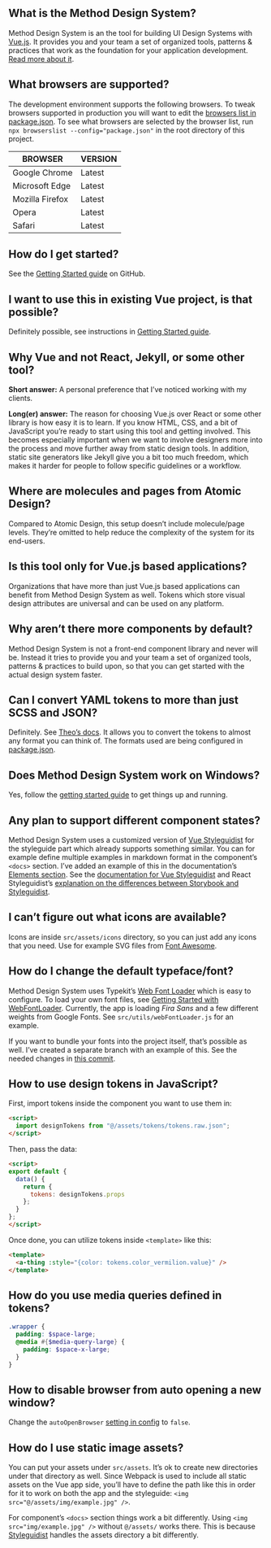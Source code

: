 ## What is the Method Design System?

Method Design System is an the tool for building UI Design Systems with [Vue.js](https://vuejs.org). It provides you and your team a set of organized tools, patterns & practices that work as the foundation for your application development. [Read more about it](https://viljamis.com/2018/vue-design-system/).

## What browsers are supported?

The development environment supports the following browsers. To tweak browsers supported in production you will want to edit the [browsers list in package.json](https://github.com/viljamis/vue-design-system/blob/master/package.json#L172-L180). To see what browsers are selected by the browser list, run `npx browserslist --config="package.json"` in the root directory of this project.

| BROWSER         | VERSION |
| --------------- | ------- |
| Google Chrome   | Latest  |
| Microsoft Edge  | Latest  |
| Mozilla Firefox | Latest  |
| Opera           | Latest  |
| Safari          | Latest  |

## How do I get started?

See the [Getting Started guide](https://github.com/viljamis/vue-design-system/wiki/getting-started) on GitHub.

## I want to use this in existing Vue project, is that possible?

Definitely possible, see instructions in [Getting Started guide](https://github.com/viljamis/vue-design-system/wiki/getting-started#using-vue-design-system-in-an-existing-project).

## Why Vue and not React, Jekyll, or some other tool?

**Short answer:** A personal preference that I’ve noticed working with my clients.

**Long(er) answer:** The reason for choosing Vue.js over React or some other library is how easy it is to learn. If you know HTML, CSS, and a bit of JavaScript you’re ready to start using this tool and getting involved. This becomes especially important when we want to involve designers more into the process and move further away from static design tools. In addition, static site generators like Jekyll give you a bit too much freedom, which makes it harder for people to follow specific guidelines or a workflow.

## Where are molecules and pages from Atomic Design?

Compared to Atomic Design, this setup doesn’t include molecule/page levels. They’re omitted to help reduce the complexity of the system for its end-users.

## Is this tool only for Vue.js based applications?

Organizations that have more than just Vue.js based applications can benefit from Method Design System as well. Tokens which store visual design attributes are universal and can be used on any platform.

## Why aren’t there more components by default?

Method Design System is not a front-end component library and never will be. Instead it tries to provide you and your team a set of organized tools, patterns & practices to build upon, so that you can get started with the actual design system faster.

## Can I convert YAML tokens to more than just SCSS and JSON?

Definitely. See [Theo’s docs](https://github.com/salesforce-ux/theo). It allows you to convert the tokens to almost any format you can think of. The formats used are being configured in [package.json](https://github.com/viljamis/vue-design-system/blob/master/package.json#L25).

## Does Method Design System work on Windows?

Yes, follow the [getting started guide](https://github.com/viljamis/vue-design-system/wiki/getting-started) to get things up and running.

## Any plan to support different component states?

Method Design System uses a customized version of [Vue Styleguidist](https://github.com/vue-styleguidist/vue-styleguidist) for the styleguide part which already supports something similar. You can for example define multiple examples in markdown format in the component’s `<docs>` section. I’ve added an example of this in the documentation’s [Elements section](/#!/Elements?id=forminput). See the [documentation for Vue Styleguidist](https://github.com/vue-styleguidist/vue-styleguidist) and React Styleguidist’s [explanation on the differences between Storybook and Styleguidist](https://react-styleguidist.js.org/docs/cookbook.html#whats-the-difference-between-styleguidist-and-storybook).

## I can’t figure out what icons are available?

Icons are inside `src/assets/icons` directory, so you can just add any icons that you need. Use for example SVG files from [Font Awesome](https://github.com/encharm/Font-Awesome-SVG-PNG/tree/master/black/svg).

## How do I change the default typeface/font?

Method Design System uses Typekit’s [Web Font Loader](https://github.com/typekit/webfontloader) which is easy to configure. To load your own font files, see [Getting Started with WebFontLoader](https://github.com/typekit/webfontloader#get-started). Currently, the app is loading _Fira Sans_ and a few different weights from Google Fonts. See `src/utils/webFontLoader.js` for an example.

If you want to bundle your fonts into the project itself, that’s possible as well. I’ve created a separate branch with an example of this. See the needed changes in [this commit](https://github.com/viljamis/vue-design-system/commit/a7b3badb618fb5e0e1c999940b8ea82e86aea190).

## How to use design tokens in JavaScript?

First, import tokens inside the component you want to use them in:

```html
<script>
  import designTokens from "@/assets/tokens/tokens.raw.json";
</script>
```

Then, pass the data:

```html
<script>
export default {
  data() {
    return {
      tokens: designTokens.props
    };
  }
};
</script>
```

Once done, you can utilize tokens inside `<template>` like this:

```html
<template>
  <a-thing :style="{color: tokens.color_vermilion.value}" />
</template>
```

## How do you use media queries defined in tokens?

```scss
.wrapper {
  padding: $space-large;
  @media #{$media-query-large} {
    padding: $space-x-large;
  }
}
```

## How to disable browser from auto opening a new window?

Change the `autoOpenBrowser` [setting in config](https://github.com/viljamis/vue-design-system/blob/master/config/index.js#L69) to `false`.

## How do I use static image assets?

You can put your assets under `src/assets`. It’s ok to create new directories under that directory as well. Since Webpack is used to include all static assets on the Vue app side, you’ll have to define the path like this in order for it to work on both the app and the styleguide: `<img src="@/assets/img/example.jpg" />`.

For component’s `<docs>` section things work a bit differently. Using `<img src="img/example.jpg" />` without `@/assets/` works there. This is because [Styleguidist](https://github.com/vue-styleguidist/vue-styleguidist) handles the assets directory a bit differently.
